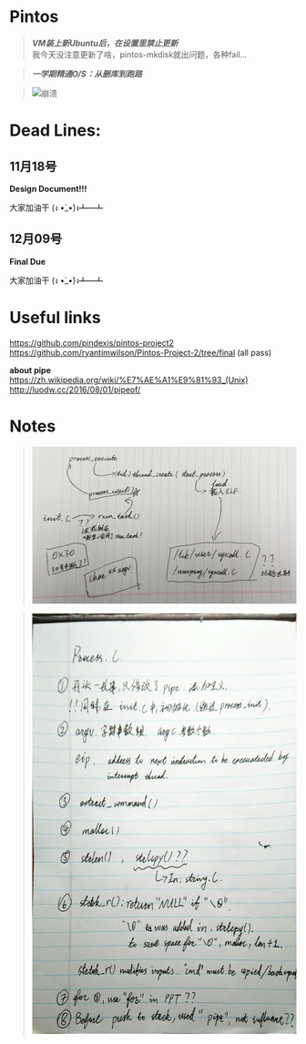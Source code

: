 # Pintos
>***VM装上新Ubuntu后，在设置里禁止更新***  
我今天没注意更新了啥，pintos-mkdisk就出问题，各种fail...

>***一学期精通O/S：从删库到跑路***

> ![崩溃](/cat.gif)

# Dead Lines:

## 11月18号

**Design Document!!!**

大家加油干 (ง •̀_•́)ง┻━┻

## 12月09号

**Final Due**

大家加油干 (ง •̀_•́)ง┻━┻

# Useful links
https://github.com/pindexis/pintos-project2  
https://github.com/ryantimwilson/Pintos-Project-2/tree/final (all pass)

**about pipe**  
https://zh.wikipedia.org/wiki/%E7%AE%A1%E9%81%93_(Unix)  
http://luodw.cc/2016/08/01/pipeof/

# Notes

> ![ArgumentPassing](/ArgPass.jpg)

>![start_process](/start_process.jpg)
